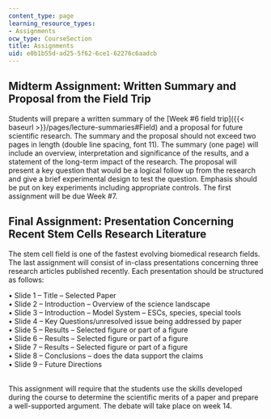 ```yaml
---
content_type: page
learning_resource_types:
- Assignments
ocw_type: CourseSection
title: Assignments
uid: e0b1b55d-ad25-5f62-6ce1-62276c6aadcb
---
```


Midterm Assignment: Written Summary and Proposal from the Field Trip
--------------------------------------------------------------------

Students will prepare a written summary of the [Week #6 field trip]({{< baseurl >}}/pages/lecture-summaries#Field) and a proposal for future scientific research. The summary and the proposal should not exceed two pages in length (double line spacing, font 11). The summary (one page) will include an overview, interpretation and significance of the results, and a statement of the long-term impact of the research. The proposal will present a key question that would be a logical follow up from the research and give a brief experimental design to test the question. Emphasis should be put on key experiments including appropriate controls. The first assignment will be due Week #7.

Final Assignment: Presentation Concerning Recent Stem Cells Research Literature
-------------------------------------------------------------------------------

The stem cell field is one of the fastest evolving biomedical research fields. The last assignment will consist of in-class presentations concerning three research articles published recently. Each presentation should be structured as follows:

• Slide 1 – Title – Selected Paper  
• Slide 2 – Introduction – Overview of the science landscape  
• Slide 3 – Introduction – Model System – ESCs, species, special tools  
• Slide 4 – Key Questions/unresolved issue being addressed by paper  
• Slide 5 – Results – Selected figure or part of a figure  
• Slide 6 – Results – Selected figure or part of a figure  
• Slide 7 – Results – Selected figure or part of a figure  
• Slide 8 – Conclusions – does the data support the claims  
• Slide 9 – Future Directions  
 

This assignment will require that the students use the skills developed during the course to determine the scientific merits of a paper and prepare a well-supported argument. The debate will take place on week 14.